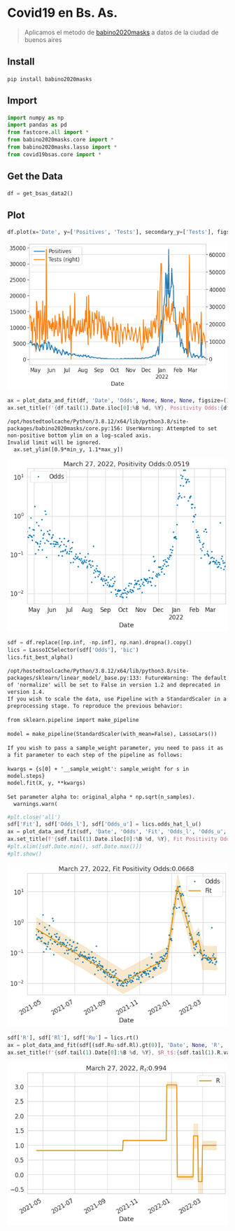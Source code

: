 # Covid19 en Bs. As.
> Aplicamos el metodo de <a href='https://github.com/ababino/babino2020masks'>babino2020masks</a> a datos de la ciudad de buenos aires


## Install

`pip install babino2020masks`

## Import

```python
import numpy as np
import pandas as pd
from fastcore.all import *
from babino2020masks.core import *
from babino2020masks.lasso import *
from covid19bsas.core import *
```

## Get the Data

```python
df = get_bsas_data2()
```

## Plot

```python
df.plot(x='Date', y=['Positives', 'Tests'], secondary_y=['Tests'], figsize=(10, 7));
```


    
![png](docs/images/output_7_0.png)
    


```python
ax = plot_data_and_fit(df, 'Date', 'Odds', None, None, None, figsize=(10, 7))
ax.set_title(f'{df.tail(1).Date.iloc[0]:%B %d, %Y}, Positivity Odds:{df.tail(1).Odds.values[0]:2.3}');
```

    /opt/hostedtoolcache/Python/3.8.12/x64/lib/python3.8/site-packages/babino2020masks/core.py:156: UserWarning: Attempted to set non-positive bottom ylim on a log-scaled axis.
    Invalid limit will be ignored.
      ax.set_ylim([0.9*min_y, 1.1*max_y])



    
![png](docs/images/output_8_1.png)
    


```python
sdf = df.replace([np.inf, -np.inf], np.nan).dropna().copy()
lics = LassoICSelector(sdf['Odds'], 'bic')
lics.fit_best_alpha()
```

    /opt/hostedtoolcache/Python/3.8.12/x64/lib/python3.8/site-packages/sklearn/linear_model/_base.py:133: FutureWarning: The default of 'normalize' will be set to False in version 1.2 and deprecated in version 1.4.
    If you wish to scale the data, use Pipeline with a StandardScaler in a preprocessing stage. To reproduce the previous behavior:
    
    from sklearn.pipeline import make_pipeline
    
    model = make_pipeline(StandardScaler(with_mean=False), LassoLars())
    
    If you wish to pass a sample_weight parameter, you need to pass it as a fit parameter to each step of the pipeline as follows:
    
    kwargs = {s[0] + '__sample_weight': sample_weight for s in model.steps}
    model.fit(X, y, **kwargs)
    
    Set parameter alpha to: original_alpha * np.sqrt(n_samples). 
      warnings.warn(


```python
#plt.close('all')
sdf['Fit'], sdf['Odds_l'], sdf['Odds_u'] = lics.odds_hat_l_u()
ax = plot_data_and_fit(sdf, 'Date', 'Odds', 'Fit', 'Odds_l', 'Odds_u', figsize=(10, 7))
ax.set_title(f'{sdf.tail(1).Date.iloc[0]:%B %d, %Y}, Fit Positivity Odds:{sdf.tail(1).Fit.values[0]:2.3}');
#plt.xlim([sdf.Date.min(), sdf.Date.max()])
#plt.show()
```


    
![png](docs/images/output_10_0.png)
    


```python
sdf['R'], sdf['Rl'], sdf['Ru'] = lics.rt()
ax = plot_data_and_fit(sdf[(sdf.Ru-sdf.Rl).gt(0)], 'Date', None, 'R', 'Rl', 'Ru', figsize=(10, 7), logy=False, palette=[colorblind[1],colorblind[1]])
ax.set_title(f'{sdf.tail(1).Date[0]:%B %d, %Y}, $R_t$:{sdf.tail(1).R.values[0]:2.3}');
```


    
![png](docs/images/output_11_0.png)
    

